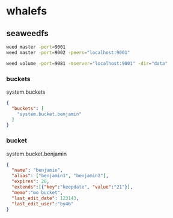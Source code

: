 # whalefs

## seaweedfs

```bash
weed master -port=9001
weed master -port=9002 -peers="localhost:9001"

weed volume -port=9081 -mserver="localhost:9001" -dir="data"
```

### buckets
system.buckets
```json
{
  "buckets": [
    "system.bucket.benjamin"
  ]
}
```
### bucket

system.bucket.benjamin
```json
{
  "name": "benjamin",
  "alias": ["benjamin1", "benjamin2"],
  "expires": 20,
  "extends":[{"key":"keepdate", "value":"21"}],
  "memo":"mo bucket",
  "last_edit_date": 123143,
  "last_edit_user":"by46"
}
```